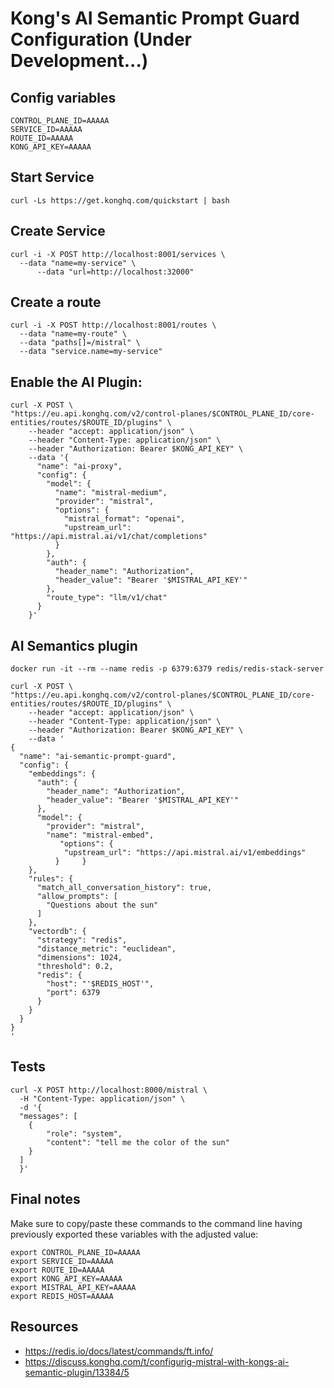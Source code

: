 # Kong's AI Semantic Prompt Guard Configuration (Under Development...)

## Config variables

```properties
CONTROL_PLANE_ID=AAAAA
SERVICE_ID=AAAAA
ROUTE_ID=AAAAA
KONG_API_KEY=AAAAA
```

## Start Service

```shell
curl -Ls https://get.konghq.com/quickstart | bash
```

## Create Service

```shell
curl -i -X POST http://localhost:8001/services \
  --data "name=my-service" \
      --data "url=http://localhost:32000"
```

## Create a route

```shell
curl -i -X POST http://localhost:8001/routes \
  --data "name=my-route" \
  --data "paths[]=/mistral" \
  --data "service.name=my-service"
```

## Enable the AI Plugin:

```shell
curl -X POST \
"https://eu.api.konghq.com/v2/control-planes/$CONTROL_PLANE_ID/core-entities/routes/$ROUTE_ID/plugins" \
    --header "accept: application/json" \
    --header "Content-Type: application/json" \
    --header "Authorization: Bearer $KONG_API_KEY" \
    --data '{
      "name": "ai-proxy",
      "config": {
        "model": {
          "name": "mistral-medium",
          "provider": "mistral",
          "options": {
            "mistral_format": "openai",
            "upstream_url": "https://api.mistral.ai/v1/chat/completions"
          }
        },
        "auth": {
          "header_name": "Authorization",
          "header_value": "Bearer '$MISTRAL_API_KEY'"
        },
        "route_type": "llm/v1/chat"
      }
    }'
```

## AI Semantics plugin

```shell
docker run -it --rm --name redis -p 6379:6379 redis/redis-stack-server
```

```shell
curl -X POST \
"https://eu.api.konghq.com/v2/control-planes/$CONTROL_PLANE_ID/core-entities/routes/$ROUTE_ID/plugins" \
    --header "accept: application/json" \
    --header "Content-Type: application/json" \
    --header "Authorization: Bearer $KONG_API_KEY" \
    --data '
{
  "name": "ai-semantic-prompt-guard",
  "config": {
    "embeddings": {
      "auth": {
        "header_name": "Authorization",
        "header_value": "Bearer '$MISTRAL_API_KEY'"
      },
      "model": {
        "provider": "mistral",
        "name": "mistral-embed",
           "options": {
            "upstream_url": "https://api.mistral.ai/v1/embeddings"
          }     }
    },
    "rules": {
      "match_all_conversation_history": true,
      "allow_prompts": [
        "Questions about the sun"
      ]
    },
    "vectordb": {
      "strategy": "redis",
      "distance_metric": "euclidean",
      "dimensions": 1024,
      "threshold": 0.2,
      "redis": {
        "host": "'$REDIS_HOST'",
        "port": 6379
      }
    }
  }
}
'
```

## Tests


```shell
curl -X POST http://localhost:8000/mistral \
  -H "Content-Type: application/json" \
  -d '{
  "messages": [
    {
        "role": "system",
        "content": "tell me the color of the sun"
    }
  ]
  }'
```

## Final notes

Make sure to copy/paste these commands to the command line having previously exported these variables with the adjusted value:

```shell
export CONTROL_PLANE_ID=AAAAA
export SERVICE_ID=AAAAA
export ROUTE_ID=AAAAA
export KONG_API_KEY=AAAAA
export MISTRAL_API_KEY=AAAAA
export REDIS_HOST=AAAAA
```

## Resources

- https://redis.io/docs/latest/commands/ft.info/
- https://discuss.konghq.com/t/configurig-mistral-with-kongs-ai-semantic-plugin/13384/5
